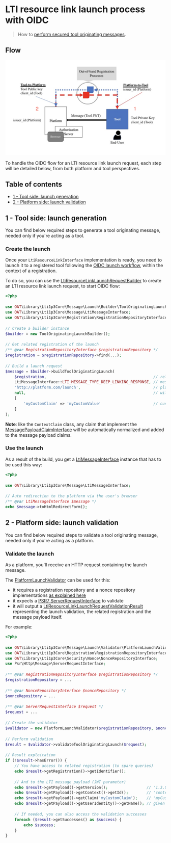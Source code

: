 # LTI resource link launch process with OIDC

> How to [perform secured tool originating messages](https://www.imsglobal.org/spec/security/v1p0/#tool-originating-messages).

## Flow

![Tool originating flow](../images/message/tool-to-platform.png)

To handle the OIDC flow for an LTI resource link launch request, each step will be detailed below, from both platform and tool perspectives.

## Table of contents

- [1 - Tool side: launch generation](#1---tool-side-launch-generation)
- [2 - Platform side: launch validation](#2---tool-side-oidc-flow-initiation)

## 1 - Tool side: launch generation

You can find below required steps to generate a tool originating message, needed only if you're acting as a tool.

### Create the launch

Once your `LtiResourceLinkInterface` implementation is ready, you need to launch it to a registered tool following the [OIDC launch workflow](https://www.imsglobal.org/spec/security/v1p0#openid_connect_launch_flow), within the context of a registration.

To do so, you can use the [LtiResourceLinkLaunchRequestBuilder](../../src/Message/Launch/Builder/LtiResourceLinkLaunchRequestBuilder.php) to create an LTI resource link launch request, to start OIDC flow:
```php
<?php

use OAT\Library\Lti1p3Core\Message\Launch\Builder\ToolOriginatingLaunchBuilder;
use OAT\Library\Lti1p3Core\Message\LtiMessageInterface;
use OAT\Library\Lti1p3Core\Registration\RegistrationRepositoryInterface;

// Create a builder instance
$builder = new ToolOriginatingLaunchBuilder();

// Get related registration of the launch
/** @var RegistrationRepositoryInterface $registrationRepository */
$registration = $registrationRepository->find(...);

// Build a launch request
$message = $builder->buildToolOriginatingLaunch(
    $registration,                                               // related registration
    LtiMessageInterface::LTI_MESSAGE_TYPE_DEEP_LINKING_RESPONSE, // message type of the launch
    'http://platform.com/launch',                                // platform launch url
    null,                                                        // will use the registration default deployment id, but you can pass a specific one
    [
        'myCustomClaim' => 'myCustomValue'                       // custom claim
    ]
);
```
**Note**: like the `ContextClaim` class, any claim that implement the [MessagePayloadClaimInterface](../../src/Message/Payload/Claim/MessagePayloadClaimInterface.php) will be automatically normalized and added to the message payload claims.

### Use the launch

As a result of the build, you get a [LtiMessageInterface](../../src/Message/LtiMessageInterface.php) instance that has to be used this way:
```php
<?php

use OAT\Library\Lti1p3Core\Message\LtiMessageInterface;

// Auto redirection to the platform via the user's browser
/** @var LtiMessageInterface $message */
echo $message->toHtmlRedirectForm();
```

## 2 - Platform side: launch validation

You can find below required steps to validate a tool originating message, needed only if you're acting as a platform.

### Validate the launch

As a platform, you'll receive an HTTP request containing the launch message.

The [PlatformLaunchValidator](../../src/Message/Launch/Validator/PlatformLaunchValidator.php) can be used for this:
- it requires a registration repository and a nonce repository implementations [as explained here](../quickstart/interfaces.md)
- it expects a [PSR7 ServerRequestInterface](https://www.php-fig.org/psr/psr-7/#321-psrhttpmessageserverrequestinterface) to validate
- it will output a [LtiResourceLinkLaunchRequestValidationResult](../../src/Message/Launch/Validator/LaunchRequestValidationResult.php) representing the launch validation, the related registration and the message payload itself.

For example:
```php
<?php

use OAT\Library\Lti1p3Core\Message\Launch\Validator\PlatformLaunchValidator;
use OAT\Library\Lti1p3Core\Registration\RegistrationRepositoryInterface;
use OAT\Library\Lti1p3Core\Security\Nonce\NonceRepositoryInterface;
use Psr\Http\Message\ServerRequestInterface;

/** @var RegistrationRepositoryInterface $registrationRepository */
$registrationRepository = ...

/** @var NonceRepositoryInterface $nonceRepository */
$nonceRepository = ...

/** @var ServerRequestInterface $request */
$request = ...

// Create the validator
$validator = new PlatformLaunchValidator($registrationRepository, $nonceRepository);

// Perform validation
$result = $validator->validateToolOriginatingLaunch($request);

// Result exploitation
if (!$result->hasError()) {
    // You have access to related registration (to spare queries)
    echo $result->getRegistration()->getIdentifier();

    // And to the LTI message payload (JWT parameter)
    echo $result->getPayload()->getVersion();                 // '1.3.0'
    echo $result->getPayload()->getContext()->getId();        // 'contextId'
    echo $result->getPayload()->getClaim('myCustomClaim');    // 'myCustomValue'
    echo $result->getPayload()->getUserIdentity()->getName(); // given by the platform during OIDC authentication step

    // If needed, you can also access the validation successes
    foreach ($result->getSuccesses() as $success) {
        echo $success;
    }
} 
```
